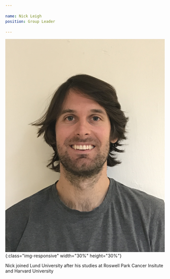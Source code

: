 ```yaml
---

name: Nick Leigh
position: Group Leader

---
```



![](../assets/images/Nick.jpg){:class="img-responsive" width="30%" height="30%"} 
<p>Nick joined Lund University after his studies at Roswell Park Cancer Insitute and Harvard University</p>
